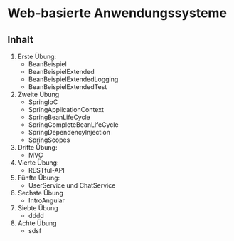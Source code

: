 # Web-basierte Anwendungssysteme

## Inhalt 

1. Erste Übung:
    - BeanBeispiel
    - BeanBeispielExtended
    - BeanBeispielExtendedLogging
    - BeanBeispielExtendedTest
2. Zweite Übung
    - SpringIoC
    - SpringApplicationContext
    - SpringBeanLifeCycle
    - SpringCompleteBeanLifeCycle
    - SpringDependencyInjection
    - SpringScopes
3. Dritte Übung:
    - MVC
4. Vierte Übung:
    - RESTful-API
5. Fünfte Übung:
    - UserService und ChatService
6. Sechste Übung
    - IntroAngular
7. Siebte Übung
    - dddd
8. Achte Übung
    - sdsf
